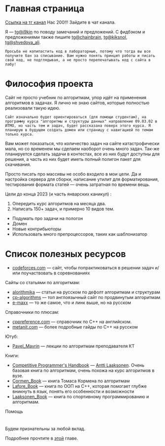 # Главная страница

[Ссылка на тг канал](https://t.me/isalgo239) Нас 200!!! Зайдите в чат канала.

Я &mdash; [tg@i9kin](https://t.me/i9kin) по поводу замечаний и предложений.
С фидбэком и предложениями также пишите [tg@chainbrain](https://t.me/chainbrain), [tg@kiksnol](https://t.me/Kiksnol), [tg@shvedova_ali](https://t.me/shvedova_ali).

```admonish warning title="По поводу лабораторных"
Просьба не копипастить код в лабораторные, потому что тогда вы все получите бан за списывание. Вам нужно понять принцип работы и писать свой код, не подглядывая, а не просто перепечатывать код с сайта в лабу!
```

# Философия проекта

Сайт не просто учебник по алгоритмам, упор идёт на применения алгоритмов в задачах. Я лично не знаю сайтов, которые полностью реализовали такую идею.

```admonish warning title="По поводу проекта"
Сайт изначально будет ориентироваться (для помощи студентам), на программу курса "алгоритмы и структуры данных" направление 09.03.02 в ИТМО, но часть тем и задач, будет рассказана поверх этого курса. Я планирую в будущем создать домен или страницу с навигацией по темам только курса.
```

Вам может показаться, что количество задач на сайте катастрофически мала, но со временем мы сделаем наоборот очень много задач. Так-же планируется сделать задачи в контестах, все из них будут доступны для решения, а часть из них будет иметь полный полигон пакет для скачивания.

Просто писать про массивы не особо входило в мои цели. Да и настройка сервера для сборки, написание утилит для форматирования, тестирования формата статей &mdash; очень затратная по времени вещь.

Цели до конца 2023 (и часть январских каникул) :

1. Опередить курс алгоритмов на месяца два.
2. Написать 150+ задач, и примерно 10 видов тем.

* Подумать про задачи на пологон
* Домен
* Новые контрибьюторы
* Использовать много препроцессоров, таких как шаблонизатор 


# Список полезных ресурсов
* [codeforces.com](https://codeforces.com) &mdash;  сайт, чтобы попрактиковаться в решении задач и/или поучаствовать в соревнованиях

Сайты со статьями по алгоритмам:
* [alorithmika](https://ru.algorithmica.org) &mdash;  статьи на русском по дефолт алгоритмам и структурам
* [cp-algorithms](https://cp-algorithms.com) &mdash;  топ англоязычный сайт по продвинутым алгоритмам 
* [e-maxx](http://e-maxx.ru/algo/) &mdash;  то же самое, что и линк выше, но на русском

Справочники по плюсам:
* [cppreference.com](https://en.cppreference.com/w/) &mdash;  справочник по C++ на английском.
* [metanit.com](https://metanit.com/cpp/tutorial/) &mdash;  более подробные гайды по C++ на русском

Ютуб:
* [Pavel_Mavrin](https://www.youtube.com/@pavelmavrin) &mdash;  лекции по алгоритмам преподавателя КТ

Книги:
* [Competitive Programmer's Handbook](https://cses.fi/book/book.pdf) &mdash; [Antti Laaksonen](https://codeforces.com/profile/pllk). Очень базовая книга по алгоритмам, очень похожа на курс алгоритмов в вузе.
* [Cormen_Book](https://vk.com/doc191450968_561608466?hash=1K1Cd8tP7N8rZcYeFS8pSJjr82ROC22zM2WlzBbBBzz&dl=RolI6VzGuZKU7zeJEYpjawEP7lZ0yWFsnsqwcJOzkIP) &mdash;  книга Томаса Кормена по алгоритмам
* [Lafore_Book](http://lib.jizpi.uz/pluginfile.php/7322/mod_resource/content/0/Объектно_ориентированное_программирование_в_С%2B%2B_Р_Лафоре.pdf) &mdash;  книга по ООП на C++, которая помогает глубже вникнуть в язык, понять его особенности и возможности
* [Laaksonen_Book](https://library.samdu.uz/files/e946919660708044a522983e0741690c_Лааксонен_А_Олимпиадное_программирование.pdf) &mdash;  книга по спортивному программированию и алгоритмам.


Помощь
#

Будем признательны за любой вклад.

Подробнее прочтите в [этой](./CONTRIBUTING.md) главе.